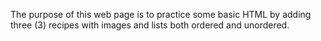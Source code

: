 The purpose of this web page is to practice some basic HTML by adding three (3) recipes with images and lists both ordered and unordered.
